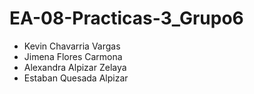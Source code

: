# EA-08-Practicas-3_Grupo6
- Kevin Chavarria Vargas
- Jimena Flores Carmona
- Alexandra Alpizar Zelaya
- Estaban Quesada Alpizar
